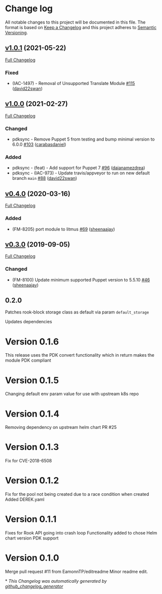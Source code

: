 # Change log

All notable changes to this project will be documented in this file. The format is based on [Keep a Changelog](http://keepachangelog.com/en/1.0.0/) and this project adheres to [Semantic Versioning](http://semver.org).

## [v1.0.1](https://github.com/puppetlabs/puppetlabs-rook/tree/v1.0.1) (2021-05-22)

[Full Changelog](https://github.com/puppetlabs/puppetlabs-rook/compare/v1.0.0...v1.0.1)

### Fixed

- \(IAC-1497\) - Removal of Unsupported Translate Module [\#115](https://github.com/puppetlabs/puppetlabs-rook/pull/115) ([david22swan](https://github.com/david22swan))

## [v1.0.0](https://github.com/puppetlabs/puppetlabs-rook/tree/v1.0.0) (2021-02-27)

[Full Changelog](https://github.com/puppetlabs/puppetlabs-rook/compare/v0.4.0...v1.0.0)

### Changed

- pdksync - Remove Puppet 5 from testing and bump minimal version to 6.0.0 [\#103](https://github.com/puppetlabs/puppetlabs-rook/pull/103) ([carabasdaniel](https://github.com/carabasdaniel))

### Added

- pdksync - \(feat\) - Add support for Puppet 7 [\#96](https://github.com/puppetlabs/puppetlabs-rook/pull/96) ([daianamezdrea](https://github.com/daianamezdrea))
- pdksync - \(IAC-973\) - Update travis/appveyor to run on new default branch `main` [\#88](https://github.com/puppetlabs/puppetlabs-rook/pull/88) ([david22swan](https://github.com/david22swan))

## [v0.4.0](https://github.com/puppetlabs/puppetlabs-rook/tree/v0.4.0) (2020-03-16)

[Full Changelog](https://github.com/puppetlabs/puppetlabs-rook/compare/v0.3.0...v0.4.0)

### Added

- \(FM-8205\) port module to litmus [\#69](https://github.com/puppetlabs/puppetlabs-rook/pull/69) ([sheenaajay](https://github.com/sheenaajay))

## [v0.3.0](https://github.com/puppetlabs/puppetlabs-rook/tree/v0.3.0) (2019-09-05)

[Full Changelog](https://github.com/puppetlabs/puppetlabs-rook/compare/0.2.0...v0.3.0)

### Changed

- \(FM-8100\) Update minimum supported Puppet version to 5.5.10 [\#46](https://github.com/puppetlabs/puppetlabs-rook/pull/46) ([sheenaajay](https://github.com/sheenaajay))

## 0.2.0

Patches rook-block storage class as default via param `default_storage`

Updates dependencies

# Version 0.1.6

This release uses the PDK convert functionality which in return makes the module PDK compliant

# Version 0.1.5

Changing default env param value for use with upstream k8s repo

# Version 0.1.4

Removing dependency on upstream helm chart PR #25

# Version 0.1.3

Fix for CVE-2018-6508

# Version 0.1.2

Fix for the pool not being created due to a race condition when created
Added DEREK.yaml

# Version 0.1.1

Fixes for Rook API going into crash loop
Functionality added to chose Helm chart version
PDK support

# Version 0.1.0

Merge pull request #11 from EamonnTP/editreadme
Minor readme edit.


\* *This Changelog was automatically generated by [github_changelog_generator](https://github.com/github-changelog-generator/github-changelog-generator)*
